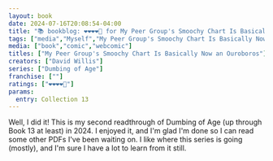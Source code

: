 ```yaml
---
layout: book
date: 2024-07-16T20:08:54-04:00
title: "📚 bookblog: ❤️❤️❤️❤️🖤 for My Peer Group's Smoochy Chart Is Basically Now an Ouroboros (A Thirteenth Dumbing of Age Collection), by David Willis"
tags: ["media","Myself","My Peer Group's Smoochy Chart Is Basically Now an Ouroboros","David Willis","Dumbing of Age"]
media: ["book","comic","webcomic"]
titles: ["My Peer Group's Smoochy Chart Is Basically Now an Ouroboros"]
creators: ["David Willis"]
series: ["Dumbing of Age"]
franchise: [""]
ratings: ["❤️❤️❤️❤️🖤"]
params:
  entry: Collection 13
---
```


Well, I did it! This is my second readthrough of Dumbing of Age (up through Book 13 at least) in 2024. I enjoyed it, and I'm glad I'm done so I can read some other PDFs I've been waiting on. I like where this series is going (mostly), and I'm sure I have a lot to learn from it still.
